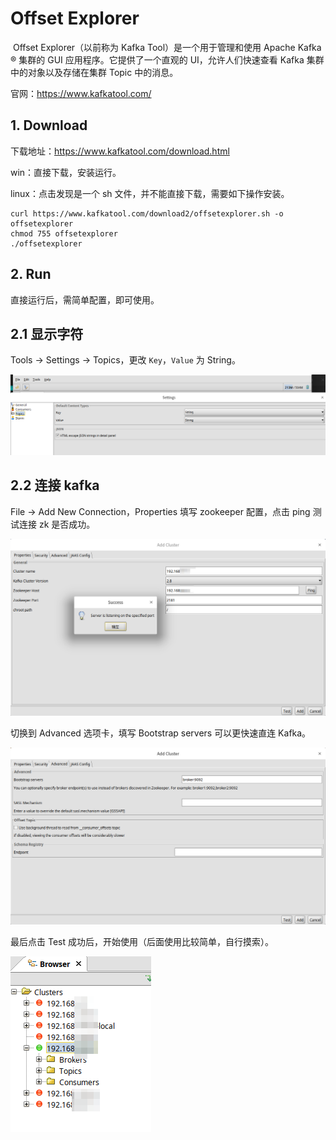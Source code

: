 # Offset Explorer

​		Offset Explorer（以前称为 Kafka Tool）是一个用于管理和使用 Apache Kafka ® 集群的 GUI 应用程序。它提供了一个直观的 UI，允许人们快速查看 Kafka 集群中的对象以及存储在集群 Topic 中的消息。

官网：https://www.kafkatool.com/

## 1. Download

下载地址：https://www.kafkatool.com/download.html

win：直接下载，安装运行。

linux：点击发现是一个 sh 文件，并不能直接下载，需要如下操作安装。

```shell
curl https://www.kafkatool.com/download2/offsetexplorer.sh -o offsetexplorer
chmod 755 offsetexplorer
./offsetexplorer
```

## 2. Run

直接运行后，需简单配置，即可使用。

## 2.1 显示字符

Tools -> Settings -> Topics，更改 `Key`，`Value` 为 String。

![image-20220621142318882](assets/Kafka_offset_explorer/image-20220621142318882.png)

## 2.2 连接 kafka

File -> Add New Connection，Properties 填写 zookeeper 配置，点击 ping 测试连接 zk 是否成功。

![image-20220621142619238](assets/Kafka_offset_explorer/image-20220621142619238.png)

切换到 Advanced 选项卡，填写 Bootstrap servers 可以更快速直连 Kafka。

![image-20220621142858208](assets/Kafka_offset_explorer/image-20220621142858208.png)

最后点击 Test 成功后，开始使用（后面使用比较简单，自行摸索）。

![image-20220621143031944](assets/Kafka_offset_explorer/image-20220621143031944.png)
